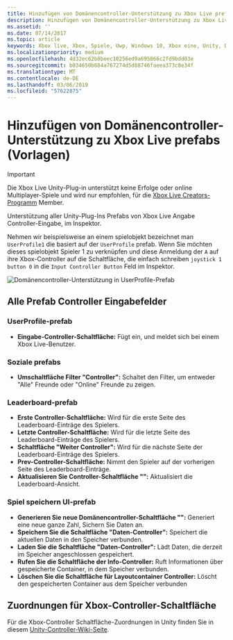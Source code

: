 ```yaml
---
title: Hinzufügen von Domänencontroller-Unterstützung zu Xbox Live prefabs (Vorlagen)
description: Hinzufügen von Domänencontroller-Unterstützung zu Xbox Live prefabs (Vorlagen) mit der Xbox Live Unity-Plug-in
ms.assetid: ''
ms.date: 07/14/2017
ms.topic: article
keywords: Xbox live, Xbox, Spiele, Uwp, Windows 10, Xbox eine, Unity, Domänencontroller-Unterstützung
ms.localizationpriority: medium
ms.openlocfilehash: 4d32ec62b8beec10256ed9a695866c2fd9bdd03e
ms.sourcegitcommit: b034650b684a767274d5d88746faeea373c8e34f
ms.translationtype: MT
ms.contentlocale: de-DE
ms.lasthandoff: 03/06/2019
ms.locfileid: "57622875"
---
```

# <a name="add-controller-support-to-xbox-live-prefabs"></a>Hinzufügen von Domänencontroller-Unterstützung zu Xbox Live prefabs (Vorlagen)

> [!IMPORTANT]
> Die Xbox Live Unity-Plug-in unterstützt keine Erfolge oder online Multiplayer-Spiele und wird nur empfohlen, für die [Xbox Live Creators-Programm](../developer-program-overview.md) Member.

Unterstützung aller Unity-Plug-Ins Prefabs von Xbox Live Angabe Controller-Eingabe, im Inspektor.

Nehmen wir beispielsweise an einem spielobjekt bezeichnet man `UserProfile1` die basiert auf der `UserProfile` prefab. Wenn Sie möchten dieses spielobjekt Spieler 1 zu verknüpfen und diese Anmeldung der `A` auf ihre Xbox-Controller auf die Schaltfläche, die einfach schreiben `joystick 1 button 0` in die `Input Controller Button` Feld im Inspektor.

  ![Domänencontroller-Unterstützung in UserProfile-Prefab](../images/unity/controller-support-example.png)

## <a name="all-prefab-controller-input-fields"></a>Alle Prefab Controller Eingabefelder
### <a name="userprofile-prefab"></a>UserProfile-prefab
- **Eingabe-Controller-Schaltfläche:** Fügt ein, und meldet sich bei einem Xbox Live-Benutzer.

### <a name="social-prefab"></a>Soziale prefabs
- **Umschaltfläche Filter "Controller":** Schaltet den Filter, um entweder "Alle" Freunde oder "Online" Freunde zu zeigen.

### <a name="leaderboard-prefab"></a>Leaderboard-prefab
- **Erste Controller-Schaltfläche:** Wird für die erste Seite des Leaderboard-Einträge des Spielers.
- **Letzte Controller-Schaltfläche:** Wird für die letzte Seite des Leaderboard-Einträge des Spielers.
- **Schaltfläche "Weiter Controller":** Wird für die nächste Seite der Leaderboard-Einträge des Spielers.
- **Prev-Controller-Schaltfläche:** Nimmt den Spieler auf der vorherigen Seite des Leaderboard-Einträge.
- **Aktualisieren Sie Controller-Schaltfläche "":** Aktualisiert die Leaderboard-Ansicht.


### <a name="game-save-ui-prefab"></a>Spiel speichern UI-prefab
- **Generieren Sie neue Domänencontroller-Schaltfläche "":** Generiert eine neue ganze Zahl, Sichern Sie Daten an.
- **Speichern Sie die Schaltfläche "Daten-Controller":** Speichert die aktuellen Daten in den Speicher verbunden.
- **Laden Sie die Schaltfläche "Daten-Controller":** Lädt Daten, die derzeit im Speicher angeschlossen gespeichert.
- **Rufen Sie die Schaltfläche der Info-Controller:** Ruft Informationen über gespeicherte Container, in dem Speicher verbunden.
- **Löschen Sie die Schaltfläche für Layoutcontainer Controller:** Löscht den gespeicherten Container aus dem Speicher verbunden

## <a name="xbox-controller-button-mappings"></a>Zuordnungen für Xbox-Controller-Schaltfläche

Für die Xbox-Controller Schaltfläche-Zuordnungen in Unity finden Sie in diesem [Unity-Controller-Wiki-Seite](https://wiki.unity3d.com/index.php?title=Xbox360Controller).
